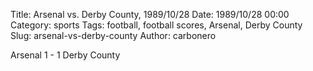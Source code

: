 Title: Arsenal vs. Derby County, 1989/10/28
Date: 1989/10/28 00:00
Category: sports
Tags: football, football scores, Arsenal, Derby County
Slug: arsenal-vs-derby-county
Author: carbonero


Arsenal 1 - 1 Derby County
